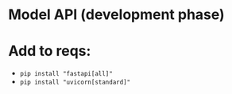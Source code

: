 # Model API (development phase)

# Add to reqs:
* `pip install "fastapi[all]"`
* `pip install "uvicorn[standard]"`